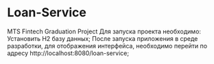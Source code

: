 # Loan-Service
MTS Fintech Graduation Project
Для запуска проекта необходимо:
Установить H2 базу данных;
После запуска приложения в среде разработки, для отображения интерфейса, необходимо перейти по адресу http://localhost:8080/loan-service;
